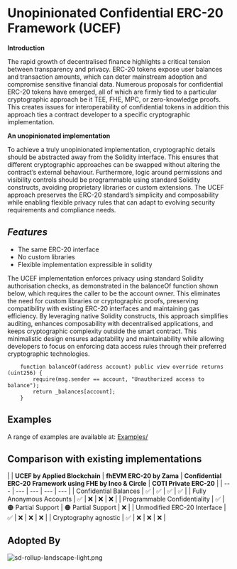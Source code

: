 # **Unopinionated Confidential ERC-20 Framework (UCEF)**

**Introduction**

The rapid growth of decentralised finance highlights a critical tension between transparency and privacy. ERC-20 tokens expose user balances and transaction amounts, which can deter mainstream adoption and compromise sensitive financial data. Numerous proposals for confidential ERC-20 tokens have emerged, all of which are firmly tied to a particular cryptographic approach be it TEE, FHE, MPC, or zero-knowledge proofs. This creates issues for interoperability of confidential tokens in addition this approach ties a contract developer to a specific cryptographic implementation.

**An unopinionated implementation**

To achieve a truly unopinionated implementation, cryptographic details should be abstracted away from the Solidity interface. This ensures that different cryptographic approaches can be swapped without altering the contract’s external behaviour. Furthermore, logic around permissions and visibility controls should be programmable using standard Solidity constructs, avoiding proprietary libraries or custom extensions. The UCEF approach preserves the ERC-20 standard’s simplicity and composability while enabling flexible privacy rules that can adapt to evolving security requirements and compliance needs.

## ***Features***

- The same ERC-20 interface
- No custom libraries
- Flexible implementation expressible in solidity

The UCEF implementation enforces privacy using standard Solidity authorisation checks, as demonstrated in the balanceOf function shown below, which requires the caller to be the account owner. This eliminates the need for custom libraries or cryptographic proofs, preserving compatibility with existing ERC-20 interfaces and maintaining gas efficiency. By leveraging native Solidity constructs, this approach simplifies auditing, enhances composability with decentralised applications, and keeps cryptographic complexity outside the smart contract. This minimalistic design ensures adaptability and maintainability while allowing developers to focus on enforcing data access rules through their preferred cryptographic technologies.

```solidity
    function balanceOf(address account) public view override returns (uint256) {
        require(msg.sender == account, "Unauthorized access to balance");
        return _balances[account];
    }
```

## **Examples**
A range of examples are available at: [Examples/](examples/)

## **Comparison with existing implementations**

|  | **UCEF by Applied Blockchain** | **fhEVM ERC-20 by Zama** | **Confidential ERC-20 Framework using FHE by Inco & Circle** | **COTI Private ERC-20**
 |
| --- | --- | --- | --- | --- |
| Confidential Balances | ✅ | ✅ | ✅ | ✅ |
| Fully Anonymous Accounts | ✅ | ❌ | ❌ | ❌ |
| Programmable Confidentiality | ✅ | 🟠 Partial Support | 🟠 Partial Support | ❌ |
| Unmodified ERC-20 Interface | ✅ | ❌ | ❌ | ❌ |
| Cryptography agnostic | ✅ | ❌ | ❌ | ❌ |

## **Adopted By**

![sd-rollup-landscape-light.png](attachment:6f71133c-4d46-4f5c-83c7-0626493a4476:sd-rollup-landscape-light.png)